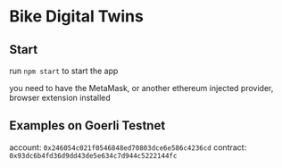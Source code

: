 # Bike Digital Twins

## Start
run `npm start` to start the app

you need to have the MetaMask, or another ethereum injected provider, browser extension installed

## Examples on Goerli Testnet

account: `0x246054c021f0546848ed70803dce6e586c4236cd`
contract: `0x93dc6b4fd36d9dd43de5e634c7d944c5222144fc`